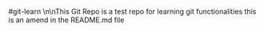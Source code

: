 #git-learn
\n\nThis Git Repo is a test repo for learning git functionalities
this is an amend in the README.md file
